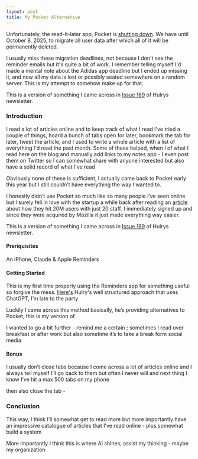```yaml
---
layout: post
title: My Pocket Alternative
---
```


Unfortunately, the read-it-later app, Pocket is [shutting down](https://getpocket.com/farewell). We have until October 8, 2025, to migrate all user data after which all of it will be permanently deleted. 

I usually miss these migration deadlines, not because I don't see the reminder emails but it's quite a bit of work. I remember telling myself I'd made a mental note about the Adidas app deadline but I ended up missing it, and now all my data is lost or possibly seated somewhere on a random server. This is my attempt to somehow make up for that. 

This is a version of something I came across in [Issue 169](https://hlry.at/169?ref=hulry.com) of Hulrys newsletter. 

### Introduction 
I read a lot of articles online and to keep track of what I read I've tried a couple of things, hoard a bunch of tabs open for later, bookmark the tab for later, tweet the article, and I used to write a whole article with a list of everything I'd read the past month. Some of these helped, when I  of what I read here on the blog and manually add links to my notes app - I even post them on Twitter so I can somewhat share with anyone interested but also have a solid record of what I’ve read 

Obviously none of these is sufficient, I actually came back to Pocket early this year but I still couldn’t have everything the way I wanted to. 

I honestly didn’t use Pocket so much like so many people I’ve seen online but I surely fell in love with the startup a while back after reading an [article](https://review.firstround.com/the-story-behind-how-pocket-hit-20m-users-with-20-people/) about how they hit 20M users with just 20 staff. I immediately signed up and since they were acquired by Mozilla it just made everything way easier.

This is a version of something I came across in [Issue 169](https://hlry.at/169?ref=hulry.com) of Hulrys newsletter. 



#### Preriquisites
An iPhone, Claude & Apple Reminders

#### Getting Started
This is my first time properly using the Reminders app for something useful so forgive the mess. [Here's](https://www.threads.com/@thehulry/post/DBOg8R9qWeM?utm_source=Hulry) Hulry's well structured approach that uses ChatGPT, I’m late to the party 

Luckily I came across this method basically, he’s providing alternatives to Pocket, this is my version of 


I wanted to go a bit further - remind me a certain ; sometimes I read over breakfast or after work but also sometime it’s to take a break form social media 

#### Bonus 
I usually don’t close tabs because I come across a lot of articles online and I always tell myself I’ll go back to them but often I never will and next thing I know I’ve hit a max 500 tabs on my phone 

then also close the tab -


### Conclusion 
This way, I think I’ll somewhat get to read more but more importantly have an impressive catalogue of articles that I’ve read online - plus somewhat build a system 

More importantly I think this is where AI shines, assist my thinking - maybe my organization 
